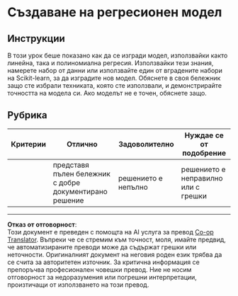 <!--
CO_OP_TRANSLATOR_METADATA:
{
  "original_hash": "cc471fa89c293bc735dd3a9a0fb79b1b",
  "translation_date": "2025-09-04T23:26:04+00:00",
  "source_file": "2-Regression/3-Linear/assignment.md",
  "language_code": "bg"
}
-->
# Създаване на регресионен модел

## Инструкции

В този урок беше показано как да се изгради модел, използвайки както линейна, така и полиномиална регресия. Използвайки тези знания, намерете набор от данни или използвайте един от вградените набори на Scikit-learn, за да изградите нов модел. Обяснете в своя бележник защо сте избрали техниката, която сте използвали, и демонстрирайте точността на модела си. Ако моделът не е точен, обяснете защо.

## Рубрика

| Критерии | Отлично                                                      | Задоволително             | Нуждае се от подобрение         |
| -------- | ------------------------------------------------------------ | -------------------------- | ------------------------------- |
|          | представя пълен бележник с добре документирано решение       | решението е непълно       | решението е неправилно или с грешки |

---

**Отказ от отговорност**:  
Този документ е преведен с помощта на AI услуга за превод [Co-op Translator](https://github.com/Azure/co-op-translator). Въпреки че се стремим към точност, моля, имайте предвид, че автоматизираните преводи може да съдържат грешки или неточности. Оригиналният документ на неговия роден език трябва да се счита за авторитетен източник. За критична информация се препоръчва професионален човешки превод. Ние не носим отговорност за недоразумения или погрешни интерпретации, произтичащи от използването на този превод.